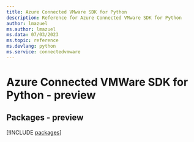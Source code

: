 ```yaml
---
title: Azure Connected VMware SDK for Python
description: Reference for Azure Connected VMware SDK for Python
author: lmazuel
ms.author: lmazuel
ms.data: 07/03/2023
ms.topic: reference
ms.devlang: python
ms.service: connectedvmware
---
```

# Azure Connected VMWare SDK for Python - preview
## Packages - preview
[!INCLUDE [packages](connected-vmware-index.md)]